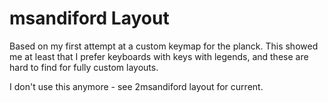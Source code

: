 # msandiford Layout
Based on my first attempt at a custom keymap for the planck.  This
showed me at least that I prefer keyboards with keys with legends,
and these are hard to find for fully custom layouts.

I don't use this anymore - see 2msandiford layout for current.
